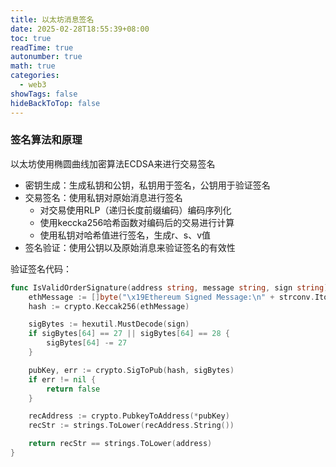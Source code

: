 ```yaml
---
title: 以太坊消息签名
date: 2025-02-28T18:55:39+08:00
toc: true
readTime: true
autonumber: true
math: true
categories:
  - web3
showTags: false
hideBackToTop: false
---
```

### 签名算法和原理

以太坊使用椭圆曲线加密算法ECDSA来进行交易签名

- 密钥生成：生成私钥和公钥，私钥用于签名，公钥用于验证签名
- 交易签名：使用私钥对原始消息进行签名
    - 对交易使用RLP（递归长度前缀编码）编码序列化
    - 使用keccka256哈希函数对编码后的交易进行计算
    - 使用私钥对哈希值进行签名，生成r、s、v值
- 签名验证：使用公钥以及原始消息来验证签名的有效性

验证签名代码：
```go
func IsValidOrderSignature(address string, message string, sign string) bool {
	ethMessage := []byte("\x19Ethereum Signed Message:\n" + strconv.Itoa(len(message)) + message)
	hash := crypto.Keccak256(ethMessage)

	sigBytes := hexutil.MustDecode(sign)
	if sigBytes[64] == 27 || sigBytes[64] == 28 {
		sigBytes[64] -= 27
	}

	pubKey, err := crypto.SigToPub(hash, sigBytes)
	if err != nil {
		return false
	}

	recAddress := crypto.PubkeyToAddress(*pubKey)
	recStr := strings.ToLower(recAddress.String())

	return recStr == strings.ToLower(address)
}
```